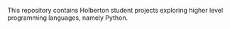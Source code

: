 This repository contains Holberton student projects exploring higher level programming languages, namely Python.


